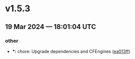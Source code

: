 # v1.5.3
## 19 Mar 2024 — 18:01:04 UTC

### other

+ __\*:__ chore: Upgrade dependencies and CFEngines
 ([ea013ff](https://github.com/coldbox-modules/sendgrid-sdk/commit/ea013ffc71e9753b05b1ab8886599ca92a3a8449))
